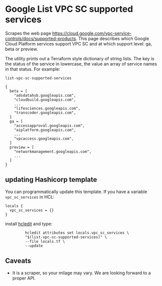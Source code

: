 # Google List VPC SC supported services

Scrapes the web page https://cloud.google.com/vpc-service-controls/docs/supported-products. This page
describes which Google Cloud Platform services support VPC SC and at which support level: ga, beta or preview.


The utility prints out a Terraform style dictionary of string lists. The key is the status of the service in lowercase, the value
an array of service names in that status. For example:

```shell
list-vpc-sc-supported-services

{
  beta = [
    "adsdatahub.googleapis.com",
    "cloudbuild.googleapis.com",
    ...
    "lifesciences.googleapis.com",
    "transcoder.googleapis.com",
  ]
  ga = [
    "accessapproval.googleapis.com",
    "aiplatform.googleapis.com",
    ...
    "vpcaccess.googleapis.com",
  ]
  preview = [
    "networkmanagement.googleapis.com",
    ...
  ]
}
```

## updating Hashicorp template
You can programmatically update this template. If you have a variable `vpc_sc_services` in HCL:

```hcl
locals {
  vpc_sc_services = {}
}
```
install [hcledit](https://github.com/minamijoyo/hcledit) and type:
```
         hcledit attributes set locals.vpc_sc_services \
         "$(list-vpc-sc-supported-services)" \
         --file locals.tf \
         --update
```


## Caveats
- It is a scraper, so your milage may vary. We are looking forward to a proper API.
